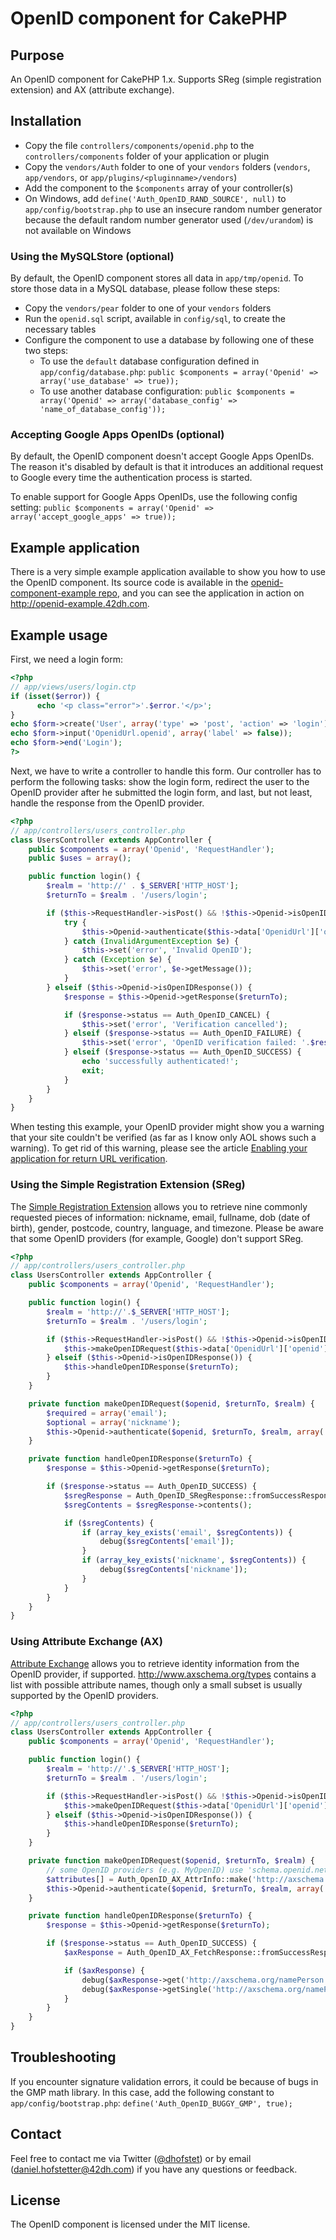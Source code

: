# OpenID component for CakePHP

## Purpose

An OpenID component for CakePHP 1.x. Supports SReg (simple registration extension) and AX (attribute exchange).

## Installation

* Copy the file `controllers/components/openid.php` to the `controllers/components` folder of your application or plugin
* Copy the `vendors/Auth` folder to one of your `vendors` folders (`vendors`, `app/vendors`, or `app/plugins/<pluginname>/vendors`)
* Add the component to the `$components` array of your controller(s)
* On Windows, add `define('Auth_OpenID_RAND_SOURCE', null)` to `app/config/bootstrap.php` to use an insecure random number generator because the default random number generator used (`/dev/urandom`) is not available on Windows

### Using the MySQLStore (optional)

By default, the OpenID component stores all data in `app/tmp/openid`. To store those data in a MySQL database, please follow these steps:

* Copy the `vendors/pear` folder to one of your `vendors` folders
* Run the `openid.sql` script, available in `config/sql`, to create the necessary tables
* Configure the component to use a database by following one of these two steps:
   * To use the `default` database configuration defined in `app/config/database.php`: `public $components = array('Openid' => array('use_database' => true));`
   * To use another database configuration: `public $components = array('Openid' => array('database_config' => 'name_of_database_config'));`

### Accepting Google Apps OpenIDs (optional)

By default, the OpenID component doesn't accept Google Apps OpenIDs. The reason it's disabled by default is that it introduces an additional request to Google every time the authentication process is started.

To enable support for Google Apps OpenIDs, use the following config setting: `public $components = array('Openid' => array('accept_google_apps' => true));`

## Example application

There is a very simple example application available to show you how to use the OpenID component. Its source code is available in the [openid-component-example repo](https://github.com/cakebaker/openid-component-example/tree/cake_1.x), and you can see the application in action on http://openid-example.42dh.com.

## Example usage

First, we need a login form:

```php
<?php
// app/views/users/login.ctp
if (isset($error)) {
      echo '<p class="error">'.$error.'</p>';
}
echo $form->create('User', array('type' => 'post', 'action' => 'login'));
echo $form->input('OpenidUrl.openid', array('label' => false));
echo $form->end('Login');
?>
```

Next, we have to write a controller to handle this form. Our controller has to perform the following tasks: show the login form, redirect the user to the OpenID provider after he submitted the login form, and last, but not least, handle the response from the OpenID provider.

```php
<?php
// app/controllers/users_controller.php
class UsersController extends AppController {
    public $components = array('Openid', 'RequestHandler');
    public $uses = array();

    public function login() {
        $realm = 'http://' . $_SERVER['HTTP_HOST'];
        $returnTo = $realm . '/users/login';

        if ($this->RequestHandler->isPost() && !$this->Openid->isOpenIDResponse()) {
            try {
                $this->Openid->authenticate($this->data['OpenidUrl']['openid'], $returnTo, $realm);
            } catch (InvalidArgumentException $e) {
                $this->set('error', 'Invalid OpenID');
            } catch (Exception $e) {
                $this->set('error', $e->getMessage());
            }
        } elseif ($this->Openid->isOpenIDResponse()) {
            $response = $this->Openid->getResponse($returnTo);

            if ($response->status == Auth_OpenID_CANCEL) {
                $this->set('error', 'Verification cancelled');
            } elseif ($response->status == Auth_OpenID_FAILURE) {
                $this->set('error', 'OpenID verification failed: '.$response->message);
            } elseif ($response->status == Auth_OpenID_SUCCESS) {
                echo 'successfully authenticated!';
                exit;
            }
        }
    }
}
```
When testing this example, your OpenID provider might show you a warning that your site couldn't be verified (as far as I know only AOL shows such a warning). To get rid of this warning, please see the article [Enabling your application for return URL verification](http://cakebaker.42dh.com/2008/03/18/enabling-your-application-for-return-url-verification/).

### Using the Simple Registration Extension (SReg)

The [Simple Registration Extension](http://openid.net/specs/openid-simple-registration-extension-1_0.html) allows you to retrieve nine commonly requested pieces of information: nickname, email, fullname, dob (date of birth), gender, postcode, country, language, and timezone. Please be aware that some OpenID providers (for example, Google) don't support SReg.

```php
<?php
// app/controllers/users_controller.php
class UsersController extends AppController {
    public $components = array('Openid', 'RequestHandler');

    public function login() {
        $realm = 'http://'.$_SERVER['HTTP_HOST'];
        $returnTo = $realm . '/users/login';

        if ($this->RequestHandler->isPost() && !$this->Openid->isOpenIDResponse()) {
            $this->makeOpenIDRequest($this->data['OpenidUrl']['openid'], $returnTo, $realm);
        } elseif ($this->Openid->isOpenIDResponse()) {
            $this->handleOpenIDResponse($returnTo);
        }
    }

    private function makeOpenIDRequest($openid, $returnTo, $realm) {
        $required = array('email');
        $optional = array('nickname');
        $this->Openid->authenticate($openid, $returnTo, $realm, array('sreg_required' => $required, 'sreg_optional' => $optional));
    }

    private function handleOpenIDResponse($returnTo) {
        $response = $this->Openid->getResponse($returnTo);

        if ($response->status == Auth_OpenID_SUCCESS) {
            $sregResponse = Auth_OpenID_SRegResponse::fromSuccessResponse($response);
            $sregContents = $sregResponse->contents();

            if ($sregContents) {
                if (array_key_exists('email', $sregContents)) {
                    debug($sregContents['email']);
                }
                if (array_key_exists('nickname', $sregContents)) {
                    debug($sregContents['nickname']);
                }
            }
        }
    }
}
```

### Using Attribute Exchange (AX)

[Attribute Exchange](http://openid.net/specs/openid-attribute-exchange-1_0.html) allows you to retrieve identity information from the OpenID provider, if supported. http://www.axschema.org/types contains a list with possible attribute names, though only a small subset is usually supported by the OpenID providers.

```php
<?php
// app/controllers/users_controller.php
class UsersController extends AppController {
    public $components = array('Openid', 'RequestHandler');

    public function login() {
        $realm = 'http://'.$_SERVER['HTTP_HOST'];
        $returnTo = $realm . '/users/login';

        if ($this->RequestHandler->isPost() && !$this->Openid->isOpenIDResponse()) {
            $this->makeOpenIDRequest($this->data['OpenidUrl']['openid'], $returnTo, $realm);
        } elseif ($this->Openid->isOpenIDResponse()) {
            $this->handleOpenIDResponse($returnTo);
        }
    }

    private function makeOpenIDRequest($openid, $returnTo, $realm) {
        // some OpenID providers (e.g. MyOpenID) use 'schema.openid.net' instead of 'axschema.org'
        $attributes[] = Auth_OpenID_AX_AttrInfo::make('http://axschema.org/namePerson', 1, true, 'fullname');
        $this->Openid->authenticate($openid, $returnTo, $realm, array('ax' => $attributes));
    }

    private function handleOpenIDResponse($returnTo) {
        $response = $this->Openid->getResponse($returnTo);

        if ($response->status == Auth_OpenID_SUCCESS) {
            $axResponse = Auth_OpenID_AX_FetchResponse::fromSuccessResponse($response);

            if ($axResponse) {
                debug($axResponse->get('http://axschema.org/namePerson'));
                debug($axResponse->getSingle('http://axschema.org/namePerson'));
            }
        }
    }
}
```

## Troubleshooting

If you encounter signature validation errors, it could be because of bugs in the GMP math library. In this case, add the following constant to `app/config/bootstrap.php`: `define('Auth_OpenID_BUGGY_GMP', true);`

## Contact

Feel free to contact me via Twitter ([@dhofstet](https://twitter.com/dhofstet)) or by email (daniel.hofstetter@42dh.com) if you have any questions or feedback.

## License

The OpenID component is licensed under the MIT license.
